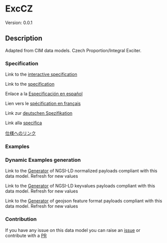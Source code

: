 # ExcCZ
Version: 0.0.1

## Description 

Adapted from CIM data models. Czech Proportion/Integral Exciter.
### Specification

Link to the [interactive specification](https://swagger.lab.fiware.org/?url=https://smart-data-models.github.io/dataModel.EnergyCIM/ExcCZ/swagger.yaml)

Link to the [specification](https://github.com/smart-data-models/dataModel.EnergyCIM/blob/master/ExcCZ/doc/spec.md)

Enlace a la [Especificación en español](https://github.com/smart-data-models/dataModel.EnergyCIM/blob/master/ExcCZ/doc/spec_ES.md)

Lien vers le [spécification en français](https://github.com/smart-data-models/dataModel.EnergyCIM/blob/master/ExcCZ/doc/spec_FR.md)

Link zur [deutschen Spezifikation](https://github.com/smart-data-models/dataModel.EnergyCIM/blob/master/ExcCZ/doc/spec_DE.md)

Link alla [specifica](https://github.com/smart-data-models/dataModel.EnergyCIM/blob/master/ExcCZ/doc/spec_IT.md)

[仕様へのリンク](https://github.com/smart-data-models/dataModel.EnergyCIM/blob/master/ExcCZ/doc/spec_JA.md)
### Examples
### Dynamic Examples generation

Link to the [Generator](https://smartdatamodels.org/extra/ngsi-ld_generator.php?schemaUrl=https://raw.githubusercontent.com/smart-data-models/dataModel.EnergyCIM/master/ExcCZ/schema.json&email=info@smartdatamodels.org) of NGSI-LD normalized payloads compliant with this data model. Refresh for new values

Link to the [Generator](https://smartdatamodels.org/extra/ngsi-ld_generator_keyvalues.php?schemaUrl=https://raw.githubusercontent.com/smart-data-models/dataModel.EnergyCIM/master/ExcCZ/schema.json&email=info@smartdatamodels.org) of NGSI-LD keyvalues payloads compliant with this data model. Refresh for new values

Link to the [Generator](https://smartdatamodels.org/extra/geojson_features_generator.php?schemaUrl=https://raw.githubusercontent.com/smart-data-models/dataModel.EnergyCIM/master/ExcCZ/schema.json&email=info@smartdatamodels.org) of geojson feature format payloads compliant with this data model. Refresh for new values
### Contribution

 If you have any issue on this data model you can raise an [issue](https://github.com/smart-data-models/dataModel.EnergyCIM/issues)  or contribute with a [PR](https://github.com/smart-data-models/dataModel.EnergyCIM/pulls)